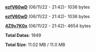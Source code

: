 [**ezfV60wD**](/data/ezfV60wD.txt) (06/11/22 - 21:42)- 1036 bytes

[**ezfV60wD**](/data/ezfV60wD.txt) (06/11/22 - 21:42)- 1036 bytes

[**4Z9v7K0x**](/data/4Z9v7K0x.txt) (06/11/22 - 21:42)- 4654 bytes

**Total Datas**: 1949

**Total Size**: 11.02 MB / 11.0 MB